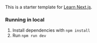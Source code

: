 This is a starter template for [Learn Next.js](https://nextjs.org/learn).

### Running in local
1. Install dependencies with `npm install`
1. Run `npm run dev`
